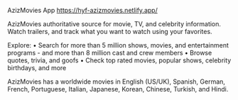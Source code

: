 AzizMovies App
https://hyf-azizmovies.netlify.app/

AzizMovies authoritative source for movie, TV, and celebrity information. Watch trailers, and track what you want to watch using your favorites.

Explore:
• Search for more than 5 million shows, movies, and entertainment programs - and more than 8 million cast and crew members
• Browse quotes, trivia, and goofs
• Check top rated movies, popular shows, celebrity birthdays, and more

AzizMovies has a worldwide movies in English (US/UK), Spanish, German, French, Portuguese, Italian, Japanese, Korean, Chinese, Turkish, and Hindi.


